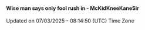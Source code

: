 #### Wise man says only fool rush in - McKidKneeKaneSir
Updated on 07/03/2025 - 08:14:50 (UTC) Time Zone
